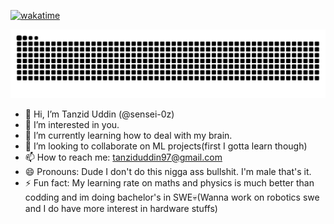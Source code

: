 [![wakatime](https://wakatime.com/badge/user/764f8cd2-b7dc-43d4-8fa5-30954a4feefb.svg?style=social)](https://wakatime.com/@764f8cd2-b7dc-43d4-8fa5-30954a4feefb)

<picture>
  <source media="(prefers-color-scheme: dark)" srcset="https://github.com/sensei-0z/sensei-0z/blob/gh-snk-contribs-graph-output/github-snake-dark.svg" />
  <source media="(prefers-color-scheme: light)" srcset="https://github.com/sensei-0z/sensei-0z/blob/gh-snk-contribs-graph-output/github-snake.svg" />
  <img alt="Github Snake Contributions Graph Animation" src="https://github.com/sensei-0z/sensei-0z/blob/gh-snk-contribs-graph-output/github-snake.svg" />
</picture>

- 👋 Hi, I’m Tanzid Uddin (@sensei-0z)
- 👀 I’m interested in you.
- 🌱 I’m currently learning how to deal with my brain.
- 💞️ I’m looking to collaborate on ML projects(first I gotta learn though)
- 📫 How to reach me: tanziduddin97@gmail.com
- 😄 Pronouns: Dude I don't do this nigga ass bullshit. I'm male that's it.
- ⚡ Fun fact: My learning rate on maths and physics is much better than codding and im doing bachelor's in SWE💀(Wanna work on robotics swe and I do have more interest in hardware stuffs)

<!---
sensei-0z/sensei-0z is a ✨ special ✨ repository because its `README.md` (this file) appears on your GitHub profile.
You can click the Preview link to take a look at your changes.
--->
